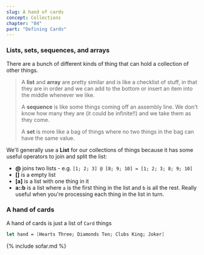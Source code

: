```yaml
---
slug: A hand of cards
concept: Collections
chapter: "04"
part: "Defining Cards"
---
```

### Lists, sets, sequences, and arrays
There are a bunch of different kinds of thing that can hold a collection of other things.

> A __list__ and __array__ are pretty similar and is like a checklist of stuff, in that they are in order and we can add to the bottom or insert an item into the middle whenever we like.
> 
> A __sequence__ is like some things coming off an assembly line.  We don't know how many they are (it could be infinite!!) and we take them as they come.
> 
> A __set__ is more like a bag of things where no two things in the bag can have the same value.

We'll generally use a __List__ for our collections of things because it has some useful operators to join and split the list:
- __@__ joins two lists - e.g. `[1; 2; 3] @ [8; 9; 10] = [1; 2; 3; 8; 9; 10]`
- __[]__ is a empty list
- __[a]__ is a list with one thing in it
- __a::b__ is a list where `a` is the first thing in the list and `b` is all the rest.  Really useful when you're processing each thing in the list in turn.

### A hand of cards

A hand of cards is just a list of `Card` things
```fsharp
let hand = [Hearts Three; Diamonds Ten; Clubs King; Joker]
```


{% include sofar.md %}